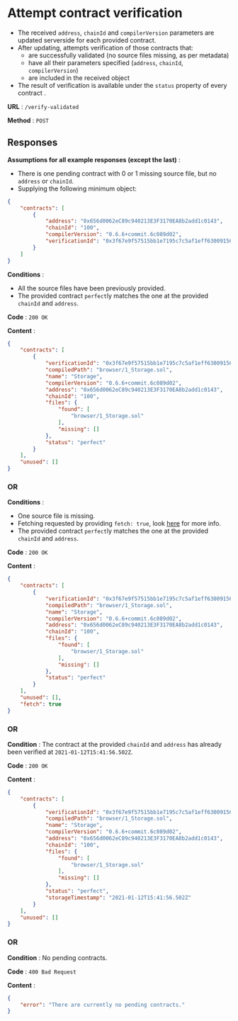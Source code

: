 # Attempt contract verification

- The received `address`, `chainId` and `compilerVersion` parameters are updated serverside for each provided contract.
- After updating, attempts verification of those contracts that:
  - are successfully validated (no source files missing, as per metadata)
  - have all their parameters specified (`address`, `chainId`, `compilerVersion`)
  - are included in the received object
- The result of verification is available under the `status` property of every contract .

**URL** : `/verify-validated`

**Method** : `POST`

## Responses

**Assumptions for all example responses (except the last)** :
* There is one pending contract with 0 or 1 missing source file, but no `address` or `chainId`.
* Supplying the following minimum object:
```json
{
    "contracts": [
        {
            "address": "0x656d0062eC89c940213E3F3170EA8b2add1c0143",
            "chainId": "100",
            "compilerVersion": "0.6.6+commit.6c089d02",
            "verificationId": "0x3f67e9f57515bb1e7195c7c5af1eff630091567c0bb65ba3dece57a56da766fe",
        }
    ]
}
```

**Conditions** :
- All the source files have been previously provided.
- The provided contract `perfect`ly matches the one at the provided `chainId` and `address`.

**Code** : `200 OK`

**Content** : 

```json
{
    "contracts": [
        {
            "verificationId": "0x3f67e9f57515bb1e7195c7c5af1eff630091567c0bb65ba3dece57a56da766fe",
            "compiledPath": "browser/1_Storage.sol",
            "name": "Storage",
            "compilerVersion": "0.6.6+commit.6c089d02",
            "address": "0x656d0062eC89c940213E3F3170EA8b2add1c0143",
            "chainId": "100",
            "files": {
                "found": [
                    "browser/1_Storage.sol"
                ],
                "missing": []
            },
            "status": "perfect"
        }
    ],
    "unused": []
}
```

### OR

**Conditions** :
- One source file is missing.
- Fetching requested by providing `fetch: true`, look [here](exchange-object.md) for more info.
- The provided contract `perfect`ly matches the one at the provided `chainId` and `address`.

**Code** : `200 OK`

**Content** :

```json
{
    "contracts": [
        {
            "verificationId": "0x3f67e9f57515bb1e7195c7c5af1eff630091567c0bb65ba3dece57a56da766fe",
            "compiledPath": "browser/1_Storage.sol",
            "name": "Storage",
            "compilerVersion": "0.6.6+commit.6c089d02",
            "address": "0x656d0062eC89c940213E3F3170EA8b2add1c0143",
            "chainId": "100",
            "files": {
                "found": [
                    "browser/1_Storage.sol"
                ],
                "missing": []
            },
            "status": "perfect"
        }
    ],
    "unused": [],
    "fetch": true
}
```

### OR

**Condition** : The contract at the provided `chainId` and `address` has already been verified at `2021-01-12T15:41:56.502Z`.

**Code** : `200 OK`

**Content** : 

```json
{
    "contracts": [
        {
            "verificationId": "0x3f67e9f57515bb1e7195c7c5af1eff630091567c0bb65ba3dece57a56da766fe",
            "compiledPath": "browser/1_Storage.sol",
            "name": "Storage",
            "compilerVersion": "0.6.6+commit.6c089d02",
            "address": "0x656d0062eC89c940213E3F3170EA8b2add1c0143",
            "chainId": "100",
            "files": {
                "found": [
                    "browser/1_Storage.sol"
                ],
                "missing": []
            },
            "status": "perfect",
            "storageTimestamp": "2021-01-12T15:41:56.502Z"
        }
    ],
    "unused": []
}
```

### OR

**Condition** : No pending contracts.

**Code** : `400 Bad Request`

**Content** : 
```json
{
    "error": "There are currently no pending contracts."
}
```